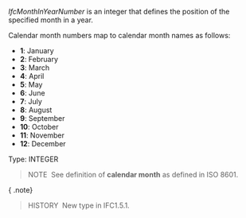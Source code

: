 _IfcMonthInYearNumber_ is an integer that defines the position of the specified month in a year.

Calendar month numbers map to calendar month names as follows:

* **1**: January
* **2**: February
* **3**: March
* **4**: April
* **5**: May
* **6**: June
* **7**: July
* **8**: August
* **9**: September
* **10**: October
* **11**: November
* **12**: December

Type: INTEGER

> NOTE&nbsp; See definition of **calendar month** as defined in ISO&nbsp;8601.

{ .note}
> HISTORY&nbsp; New type in IFC1.5.1.
